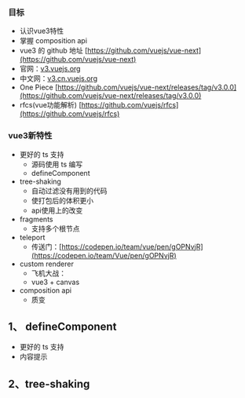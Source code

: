 ### 目标
- 认识vue3特性
- 掌握 composition api 
- vue3 的 github 地址 [https://github.com/vuejs/vue-next](https://github.com/vuejs/vue-next)
- 官网：[v3.vuejs.org](https://v3.vuejs.org/)
- 中文网：[v3.cn.vuejs.org](https://v3.cn.vuejs.org/)
- One Piece [https://github.com/vuejs/vue-next/releases/tag/v3.0.0](https://github.com/vuejs/vue-next/releases/tag/v3.0.0)
- rfcs(vue功能解析) [https://github.com/vuejs/rfcs](https://github.com/vuejs/rfcs)
  
### vue3新特性
- 更好的 ts 支持 
  - 源码使用 ts 编写
  - defineComponent
- tree-shaking
  - 自动过滤没有用到的代码
  - 使打包后的体积更小
  - api使用上的改变
- fragments 
  - 支持多个根节点
- teleport
  - 传送门：[https://codepen.io/team/vue/pen/gOPNvjR](https://codepen.io/team/Vue/pen/gOPNvjR)
- custom renderer
  - 飞机大战：[]()
  - vue3 + canvas
- composition api 
  - 质变

## 1、 defineComponent
- 更好的 ts 支持
- 内容提示

## 2、tree-shaking



